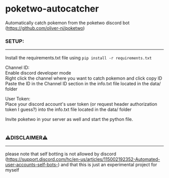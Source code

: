 # poketwo-autocatcher

Automatically catch pokemon from the poketwo discord bot (https://github.com/oliver-ni/poketwo)<br />

### SETUP: <hr />

Install the requirements.txt file using ```pip install -r requirements.txt```<br />

Channel ID: <br />
  Enable discord developer mode <br />
  Right click the channel where you want to catch pokemon and click copy ID<br />
  Paste the ID in the Channel ID section in the info.txt file located in the data/ folder<br />

User Token: <br />
  Place your discord account's user token (or request header authorization token I guess?) into the info.txt file located in the data/ folder <br />
 
Invite poketwo in your server as well and start the python file.<br/>
<br/>

### ⚠️DISCLAIMER⚠️ <hr />
please note that self botting is not allowed by discord (https://support.discord.com/hc/en-us/articles/115002192352-Automated-user-accounts-self-bots-) and that this is just an experimental project for myself</br>
